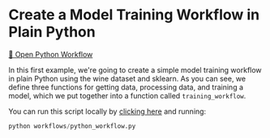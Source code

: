 # Create a Model Training Workflow in Plain Python

[📂 Open Python Workflow](command:union-workspace.openPyWorkflow)

In this first example, we're going to create a simple model training
workflow in plain Python using the wine dataset and sklearn. As you can see,
we define three functions for getting data, processing data, and training a
model, which we put together into a function called `training_workflow`.

You can run this script locally by
[clicking here](command:union-workspace.openTerminalAndExecute?%7B%22command%22%3A%20%22python%20workflows%2Fpython_workflow.py%22%7D)
and running:

```python
python workflows/python_workflow.py
```
